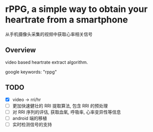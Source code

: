 # rPPG, a simple way to obtain your heartrate from a smartphone

从手机摄像头采集的视频中获取心率相关信号

## Overview

video based heartrate extract algorithm.

google keywords: "rppg"

## TODO

- [x] video -> rri/hr
- [ ] 更加快速健壮的 RRI 提取算法, 包含 RRI 的预处理
- [ ] 对 RRI 序列的评估, 获取血氧, 呼吸率, 心率变异性等信息
- [ ] android 端的移植
- [ ] 实时检测信号的支持
